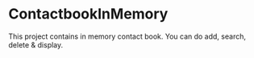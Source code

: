 # ContactbookInMemory
This project contains in memory contact book. You can do add, search, delete &amp; display.
